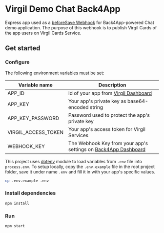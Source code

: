 # Virgil Demo Chat Back4App

Express app used as a [beforeSave Webhook](http://docs.parseplatform.org/cloudcode/guide/#beforesave-webhooks)
for Back4App-powered Chat demo application. The purpose of this webhook is to publish Virgil Cards of the
app users on Virgil Cards Service.

## Get started

### Configure
The following environment variables must be set:

| Variable name | Description |
| --- | --- |
| APP_ID | Id of your app from [Virgil Dashboard](https://developer.virgilsecurity.com/account/dashboard/) |
| APP_KEY | Your app's private key as base64-encoded string |
| APP_KEY_PASSWORD | Password used to protect the app's private key |
| VIRGIL_ACCESS_TOKEN | Your app's access token for Virgil Services |
| WEBHOOK_KEY | The Webhook Key from your app's settings on [Back4App Dashboard](https://dashboard.back4app.com/) |

This project uses [dotenv](https://github.com/motdotla/dotenv) module to load variables from `.env` file into
`process.env`. To setup locally, copy the `.env.example` file in the root project folder, save it under name `.env`
and fill it in with your app's specific values.

```bash
cp .env.example .env
```

### Install dependencies

```bash
npm install
```

### Run

```bash
npm start
```
